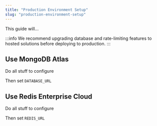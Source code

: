 ```yaml
---
title: "Production Environment Setup"
slug: "production-environment-setup"
---
```


This guide will...

:::info
We recommend upgrading database and rate-limiting features to hosted solutions before
deploying to production.
:::

## Use MongoDB Atlas

Do all stuff to configure

Then set `DATABASE_URL`

## Use Redis Enterprise Cloud

Do all stuff to configure

Then set `REDIS_URL`